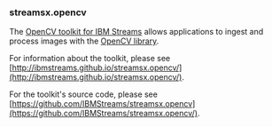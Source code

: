 ### streamsx.opencv

The [OpenCV toolkit for IBM Streams](https://github.com/IBMStreams/streamsx.opencv) allows applications to ingest and process images with the [OpenCV library](http://opencv.org/).

For information about the toolkit, please see [http://ibmstreams.github.io/streamsx.opencv/](http://ibmstreams.github.io/streamsx.opencv/).

For the toolkit's source code, please see [https://github.com/IBMStreams/streamsx.opencv](https://github.com/IBMStreams/streamsx.opencv/).

